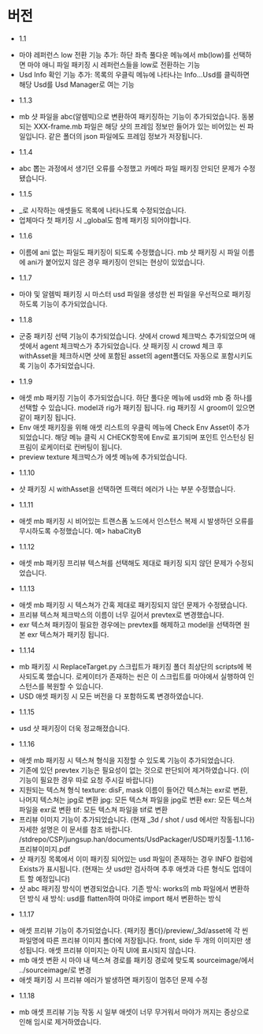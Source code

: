 # 버전
* 1.1
- 마야 레퍼런스 low 전환 기능 추가: 하단 좌측 풀다운 메뉴에서 mb(low)를 선택하면 마야 애니 파일 패키징 시 레퍼런스들을 low로 전환하는 기능
- Usd Info 확인 기능 추가: 목록의 우클릭 메뉴에 나타나는 Info...Usd를 클릭하면 해당 Usd를 Usd Manager로 여는 기능

* 1.1.3
- mb 샷 파일을 abc(알렘빅)으로 변환하여 패키징하는 기능이 추가되었습니다.
  동봉되는 XXX-frame.mb 파일은 해당 샷의 프레임 정보만 들어가 있는 비어있는 씬 파일입니다. 같은 폴더의 json 파일에도 프레임 정보가 저장됩니다.

* 1.1.4
- abc 뽑는 과정에서 생기던 오류를 수정했고 카메라 파일 패키징 안되던 문제가 수정됐습니다.

* 1.1.5
- _로 시작하는 애셋들도 목록에 나타나도록 수정되었습니다.
- 업체마다 첫 패키징 시 _global도 함께 패키징 되어야합니다.

* 1.1.6
- 이름에 ani 없는 파일도 패키징이 되도록 수정했습니다.
  mb 샷 패키징 시 파일 이름에 ani가 붙어있지 않은 경우 패키징이 안되는 현상이 있었습니다.
    
* 1.1.7
- 마야 및 알렘빅 패키징 시 마스터 usd 파일을 생성한 씬 파일을 우선적으로 패키징하도록 기능이 추가되었습니다.

* 1.1.8
- 군중 패키징 선택 기능이 추가되었습니다.
  샷에서 crowd 체크박스 추가되었으며 애셋에서 agent 체크박스가 추가되었습니다.
  샷 패키징 시 crowd 체크 후 withAsset을 체크하시면 샷에 포함된 asset의 agent폴더도 자동으로 포함시키도록 기능이 추가되었습니다.

* 1.1.9
- 애셋 mb 패키징 기능이 추가되었습니다.
  하단 풀다운 메뉴에 usd와 mb 중 하나를 선택할 수 있습니다.
  model과 rig가 패키징 됩니다.
  rig 패키징 시 groom이 있으면 같이 패키징 됩니다.
- Env 애셋 패키징을 위해 애셋 리스트의 우클릭 메뉴에 Check Env Asset이 추가되었습니다.
  해당 메뉴 클릭 시 CHECK항목에 Env로 표기되며 포인트 인스턴싱 된 프림이 로케이터로 컨버팅이 됩니다.
- preview texture 체크박스가 에셋 메뉴에 추가되었습니다.

* 1.1.10
- 샷 패키징 시 withAsset을 선택하면 트랙터 에러가 나는 부분 수정했습니다.

* 1.1.11
- 애셋 mb 패키징 시 비어있는 트랜스폼 노드에서 인스턴스 복제 시 발생하던 오류를 무시하도록 수정했습니다.
  예> habaCityB

* 1.1.12
- 애셋 mb 패키징 프리뷰 텍스쳐를 선택해도 제대로 패키징 되지 않던 문제가 수정되었습니다.

* 1.1.13
- 애셋 mb 패키징 시 텍스쳐가 간혹 제대로 패키징되지 않던 문제가 수정됐습니다.
- 프리뷰 텍스쳐 체크박스의 이름이 너무 길어서 prevtex로 변경했습니다.
- exr 텍스쳐 패키징이 필요한 경우에는 prevtex를 해제하고 model을 선택하면 원본 exr 텍스쳐가 패키징 됩니다.

* 1.1.14
- mb 패키징 시 ReplaceTarget.py 스크립트가 패키징 폴더 최상단의 scripts에 복사되도록 했습니다.
  로케이터가 존재하는 씬은 이 스크립트를 마야에서 실행하여 인스턴스를 복원할 수 있습니다.
- USD 애셋 패키징 시 모든 버전을 다 포함하도록 변경하였습니다.

* 1.1.15
- usd 샷 패키징이 더욱 정교해졌습니다.

* 1.1.16
- 애셋 mb 패키징 시 텍스쳐 형식을 지정할 수 있도록 기능이 추가되었습니다.
- 기존에 있던 prevtex 기능은 필요성이 없는 것으로 판단되어 제거하였습니다.
  (이 기능이 필요한 경우 따로 요청 주시길 바랍니다)
- 지원되는 텍스쳐 형식
  texture: disF, mask 이름이 들어간 텍스쳐는 exr로 변환, 나머지 텍스쳐는 jpg로 변환
  jpg: 모든 텍스쳐 파일을 jpg로 변환
  exr: 모든 텍스쳐 파일을 exr로 변환
  tif: 모든 텍스쳐 파일을 tif로 변환
- 프리뷰 이미지 기능이 추가되었습니다.
  (현재 _3d / shot / usd 에서만 작동됩니다)
  자세한 설명은 이 문서를 참조 바랍니다.
  /stdrepo/CSP/jungsup.han/documents/UsdPackager/USD패키징툴-1.1.16-프리뷰이미지.pdf
- 샷 패키징 목록에서 이미 패키징 되어있는 usd 파일이 존재하는 경우 INFO 컬럼에 Exists가 표시됩니다.
  (현재는 샷 usd만 검사하며 추후 애셋과 다른 형식도 업데이트 할 예정입니다)
- 샷 abc 패키징 방식이 변경되었습니다.
  기존 방식: works의 mb 파일에서 변환하던 방식
  새 방식: usd를 flatten하여 마야로 import 해서 변환하는 방식

* 1.1.17
- 애셋 프리뷰 기능이 추가되었습니다.
  {패키징 폴더}/preview/_3d/asset에 각 씬 파일명에 따른 프리뷰 이미지 폴더에 저장됩니다.
  front, side 두 개의 이미지만 생성됩니다.
  애셋 프리뷰 이미지는 아직 UI에 표시되지 않습니다.
- mb 애셋 변환 시 마야 내 텍스쳐 경로를 패키징 경로에 맞도록 sourceimage/에서 ../sourceimage/로 변경
- 애셋 패키징 시 프리뷰 에러가 발생하면 패키징이 멈추던 문제 수정

* 1.1.18
- mb 애셋 프리뷰 기능 작동 시 일부 애셋이 너무 무거워서 마야가 꺼지는 증상으로 인해 임시로 제거하였습니다.